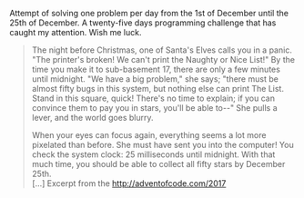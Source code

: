 Attempt of solving one problem per day from the 1st of December until the 25th of December. A twenty-five days programming challenge that has caught my attention. Wish me luck.

> The night before Christmas, one of Santa's Elves calls you in a panic. "The printer's broken! We can't print the Naughty or Nice List!" By the time you make it to sub-basement 17, there are only a few minutes until midnight. "We have a big problem," she says; "there must be almost fifty bugs in this system, but nothing else can print The List. Stand in this square, quick! There's no time to explain; if you can convince them to pay you in stars, you'll be able to--" She pulls a lever, and the world goes blurry.
> 
> When your eyes can focus again, everything seems a lot more pixelated than before. She must have sent you into the computer! You check the system clock: 25 milliseconds until midnight. With that much time, you should be able to collect all fifty stars by December 25th.  
> [...]
Excerpt from the http://adventofcode.com/2017
